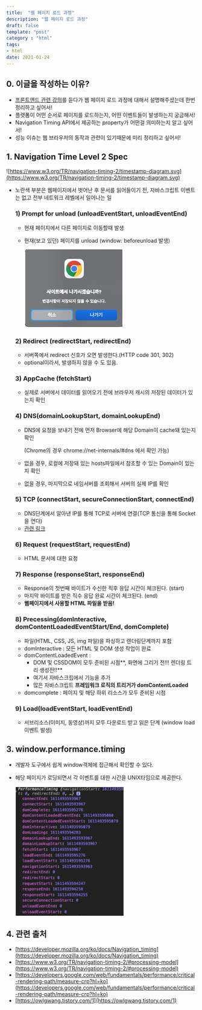 ```yaml
---
title:  "웹 페이지 로드 과정"
description: "웹 페이지 로드 과정"
draft: false
template: "post"
category : "html"
tags:
- html 
date: 2021-01-24
---
```

## 0. 이글을 작성하는 이유?

- [프론트앤드 관련 강의](https://www.fastcampus.co.kr/dev_red_ktg)를 듣다가 웹 페이지 로드 과정에 대해서 설명해주셨는데 한번 정리하고 싶어서!
- 플랫폼이 어떤 순서로 페이지를 로드하는지, 어떤 이벤트들이 발생하는지 궁금해서!
- Navigation Timing API에서 제공하는 property가 어떤걸 의미하는지 알고 싶어서!
- 성능 이슈는 웹 브라우저의 동작과 관련이 있기때문에 미리 정리하고 싶어서!

## 1. Navigation Time Level 2 Spec

![https://www.w3.org/TR/navigation-timing-2/timestamp-diagram.svg](https://www.w3.org/TR/navigation-timing-2/timestamp-diagram.svg)

- 노란색 부분은 웹페이지에서 벗어난 후 문서를 읽어들이기 전, 자바스크립트 이벤트는 없고 전부 네트워크 레벨에서 일어나는 일

  ### 1) Prompt for unload (unloadEventStart, unloadEventEnd)

    - 현재 페이지에서 다른 페이지로 이동할때 발생
    - 현재(보고 있던) 페이지를 unload (window: beforeunload 발생)

      ![timing1](../../assets/timing1.png)

  ### 2) Redirect (redirectStart, redirectEnd)

    - 서버쪽에서 redirect 신호가 오면 발생한다.(HTTP code 301, 302)
    - optional이라서, 발생하지 않을 수 도 있음.

  ### 3) AppCache (fetchStart)

    - 실제로 서버에서 데이터를 읽어오기 전에 브라우저 캐시의 저장된 데이터가 있는지 확인

  ### 4) DNS(domainLookupStart, domainLookupEnd)

    - DNS에 요청을 보내기 전에 먼저 Browser에 해당 Domain이 cache돼 있는지 확인

      (Chrome의 경우 chrome://net-internals/#dns 에서 확인 가능)

    - 없을 경우, 로컬에 저장돼 있는 hosts파일에서 참조할 수 있는 Domain이 있는지 확인
    - 없을 경우, 마지막으로 네임서버를 조회해서 서버의 실제 IP를 확인

  ### 5) TCP (connectStart, secureConnectionStart, connectEnd)

    - DNS단계에서 알아낸 IP를 통해 TCP로 서버에 연결(TCP 통신을 통해 Socket을 연다)
    - [관련 링크](https://owlgwang.tistory.com/1)

  ### 6) Request (requestStart, requestEnd)

    - HTML 문서에 대한 요청

  ### 7) Response (responseStart, responseEnd)

    - Response의 첫번째 바이트가 수신한 직후 응답 시간이  체크된다. (start)
    - 마지막 바이트를 받은 직수 응답 완료 시간이 체크된다. (end)
    - **웹페이지에서 사용할 HTML 파일을 받음!**

  ### 8) Precessing(domInteractive, domContentLoadedEventStart/End, domComplete)

    - 파일(HTML, CSS, JS, img 파일)을  파싱하고 렌더링단계까지 포함
    - domInteractive : 모든 HTML 및 DOM 생성 작업이 완료
    - domContentLoadedEvent :
        - DOM 및 CSSDOM이 모두 준비된 시점**, 화면에 그리기 전!!! 렌더링 트리 생성전!!**
        - 여기서 자바스크립에서 기능을 추가
        - 많은 자바스크립트 **프레임워크 로직의 트리거가 domContentLoaded**
    - domcomplete : 페이지 및 해당 하위 리소스가 모두 준비된 시점

  ### 9) Load(loadEventStart, loadEventEnd)

    - 서브리소스(이미지, 동영상)까지  모두 다운로드 받고  읽은  단계 (window load이벤트 발생)

## 3. window.performance.timing

- 개발자 도구에서 쉽게 window객체에 접근해서 확인할 수 있다.
- 해당 페이지가 로딩되면서 각 이벤트를 대한 시간을 UNIX타임으로 제공한다.

    ![timing](../../assets/timing.png)

## 4. 관련 출처

- [https://developer.mozilla.org/ko/docs/Navigation_timing](https://developer.mozilla.org/ko/docs/Navigation_timing)
- [https://www.w3.org/TR/navigation-timing-2/#processing-model](https://www.w3.org/TR/navigation-timing-2/#processing-model)
- [https://developers.google.com/web/fundamentals/performance/critical-rendering-path/measure-crp?hl=ko](https://developers.google.com/web/fundamentals/performance/critical-rendering-path/measure-crp?hl=ko)
- [https://owlgwang.tistory.com/1](https://owlgwang.tistory.com/1)
